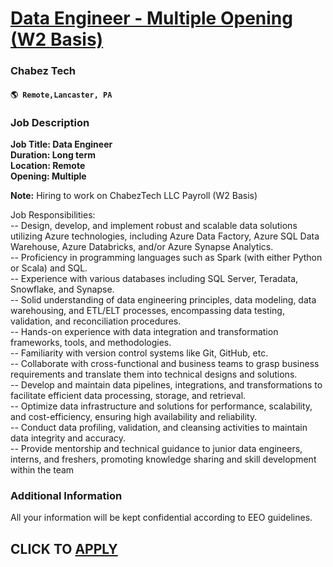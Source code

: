 # [Data Engineer - Multiple Opening (W2 Basis)](https://www.remotewlb.com/apply/data-engineer-multiple-opening-w2-basis)  
### Chabez Tech  
#### `🌎 Remote,Lancaster, PA`  

### **Job Description**

 **Job Title: Data Engineer  
Duration: Long term  
Location: Remote  
Opening: Multiple**

 **Note:** Hiring to work on ChabezTech LLC Payroll (W2 Basis)

Job Responsibilities:  
\-- Design, develop, and implement robust and scalable data solutions utilizing Azure technologies, including Azure Data Factory, Azure SQL Data Warehouse, Azure Databricks, and/or Azure Synapse Analytics.  
\-- Proficiency in programming languages such as Spark (with either Python or Scala) and SQL.  
\-- Experience with various databases including SQL Server, Teradata, Snowflake, and Synapse.  
\-- Solid understanding of data engineering principles, data modeling, data warehousing, and ETL/ELT processes, encompassing data testing, validation, and reconciliation procedures.  
\-- Hands-on experience with data integration and transformation frameworks, tools, and methodologies.  
\-- Familiarity with version control systems like Git, GitHub, etc.  
\-- Collaborate with cross-functional and business teams to grasp business requirements and translate them into technical designs and solutions.  
\-- Develop and maintain data pipelines, integrations, and transformations to facilitate efficient data processing, storage, and retrieval.  
\-- Optimize data infrastructure and solutions for performance, scalability, and cost-efficiency, ensuring high availability and reliability.  
\-- Conduct data profiling, validation, and cleansing activities to maintain data integrity and accuracy.  
\-- Provide mentorship and technical guidance to junior data engineers, interns, and freshers, promoting knowledge sharing and skill development within the team

###  **Additional Information**

All your information will be kept confidential according to EEO guidelines.

  
## CLICK TO [APPLY](https://www.remotewlb.com/apply/data-engineer-multiple-opening-w2-basis)

